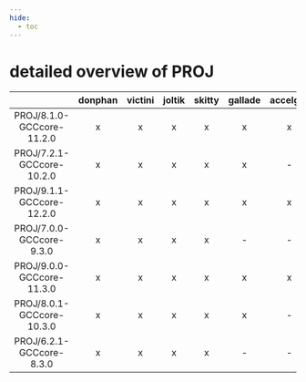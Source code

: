 ```yaml
---
hide:
  - toc
---
```


detailed overview of PROJ
=========================

| |donphan|victini|joltik|skitty|gallade|accelgor|swalot|doduo|
| :---: | :---: | :---: | :---: | :---: | :---: | :---: | :---: | :---: |
|PROJ/8.1.0-GCCcore-11.2.0|x|x|x|x|x|x|x|x|
|PROJ/7.2.1-GCCcore-10.2.0|x|x|x|x|x|-|x|x|
|PROJ/9.1.1-GCCcore-12.2.0|x|x|x|x|x|x|x|x|
|PROJ/7.0.0-GCCcore-9.3.0|x|x|x|x|-|-|x|x|
|PROJ/9.0.0-GCCcore-11.3.0|x|x|x|x|x|x|x|x|
|PROJ/8.0.1-GCCcore-10.3.0|x|x|x|x|x|-|x|x|
|PROJ/6.2.1-GCCcore-8.3.0|x|x|x|x|-|-|-|x|
